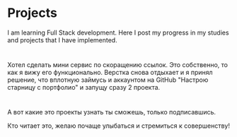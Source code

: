 

# Projects 


I am learning Full Stack development.
Here I post my progress in my studies and projects that I have implemented.

#

Хотел сделать мини сервис по скоращению ссылок. Это собственно, то как я вижу его функционально. Верстка снова отдыхает и я принял решение, что вплотную займусь и аккаунтом на GitHub "Настрою старницу с портфолио" и запущу сразу 2 проекта. 
# 
А вот какие это проекты узнать ты сможешь, только подписавшись.



Кто читает это, желаю почаще улыбаться и стремиться к совершенству!
